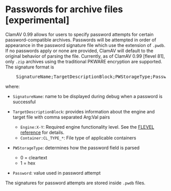 # Passwords for archive files \[experimental\]

ClamAV 0.99 allows for users to specify password attempts for certain password-compatible archives. Passwords will be attempted in order of appearance in the password signature file which use the extension of `.pwdb`. If no passwords apply or none are provided, ClamAV will default to the original behavior of parsing the file. Currently, as of ClamAV 0.99 \[flevel 81\], only `.zip` archives using the traditional PKWARE encryption are supported. The signature format is

<pre>
    SignatureName;TargetDescriptionBlock;PWStorageType;Password
</pre>

where:

- `SignatureName`: name to be displayed during debug when a password is successful

- `TargetDescriptionBlock`: provides information about the engine and target file with comma separated Arg:Val pairs
  - `Engine:X-Y`: Required engine functionality level. See the [FLEVEL reference](FunctionalityLevels.md) for details.
  - `Container:CL_TYPE_*`: File type of applicable containers

- `PWStorageType`: determines how the password field is parsed
  - 0 = cleartext
  - 1 = hex

- `Password`: value used in password attempt

The signatures for password attempts are stored inside `.pwdb` files.
